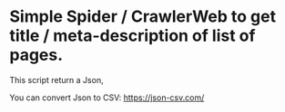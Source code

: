 # Simple Spider / CrawlerWeb to get title / meta-description of list of pages.

This script return a Json,

You can convert Json to CSV:
https://json-csv.com/


